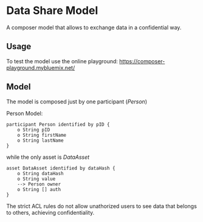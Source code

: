 # Data Share Model
A composer model that allows to exchange data in a confidential way.

## Usage
To test the model use the online playground: https://composer-playground.mybluemix.net/

## Model
The model is composed just by one participant (*Person*)

Person Model:
```
participant Person identified by pID {
    o String pID
    o String firstName
    o String lastName
}
```
while the only asset is *DataAsset*
```
asset DataAsset identified by dataHash {
    o String dataHash
    o String value
    --> Person owner
    o String [] auth
}
```

The strict ACL rules do not allow unathorized users to see data that belongs to others, achieving confidentiality.

